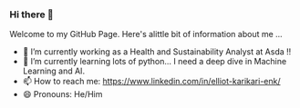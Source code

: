 ### Hi there 👋

Welcome to my GitHub Page. Here's alittle bit of information about me ...

- 🔭 I’m currently working as a Health and Sustainability Analyst at Asda !!
- 🌱 I’m currently learning lots of python... I need a deep dive in Machine Learning and AI.
- 📫 How to reach me: https://www.linkedin.com/in/elliot-karikari-enk/
- 😄 Pronouns: He/Him

